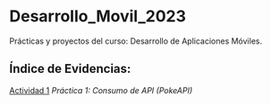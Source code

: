 # Desarrollo_Movil_2023
Prácticas y proyectos del curso: Desarrollo de Aplicaciones Móviles.

## Índice de Evidencias:

[Actividad 1](./index.html) _Práctica 1: Consumo de API (PokeAPI)_
